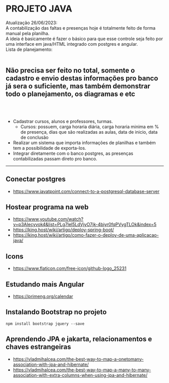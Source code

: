 # PROJETO JAVA
Atualização 26/06/2023: <br>
A contabilização das faltas e presenças hoje é totalmente feito de forma manual pela planilha.<br>
A ideia é basicamente é fazer o básico para que esse controle seja feito por uma interface em java/HTML integrado com postgres e angular.<br>
Lista de planejamento:
<br>
<br>
<h2>Não precisa ser feito no total, somente o cadastro e envio destas informações pro banco já sera o suficiente, mas também demonstrar todo o planejamento, os diagramas e etc</h2>
<br>
<br>

- Cadastrar cursos, alunos e professores, turmas.
    - Cursos: possuem, carga horaria diária, carga horaria minima em % de presença, dias que são realizadas as aulas, data de inicio, data de conclusão
- Realizar um sistema que importa informações de planilhas e também tem a possibilidade de exporta-los.
- Integrar diretamente com o banco postgres, as presenças contabilizadas passam direto pro banco.

---

## Conectar postgres 
- https://www.javatpoint.com/connect-to-a-postgresql-database-server

## Hostear programa na web
- https://www.youtube.com/watch?v=p3AIecyvok4&list=PLg7lel5LdVjyO7jk-4biyr0fqPVygTLOk&index=5
- https://king.host/wiki/artigo/deploy-spring-boot/
- https://king.host/wiki/artigo/como-fazer-o-deploy-de-uma-aplicacao-java/

## Icons
- https://www.flaticon.com/free-icon/github-logo_25231

## Estudando mais Angular
- https://primeng.org/calendar

## Instalando Bootstrap no projeto
```
npm install bootstrap jquery --save
```

## Aprendendo JPA e jakarta, relacionamentos e chaves estrangeiras
- https://vladmihalcea.com/the-best-way-to-map-a-onetomany-association-with-jpa-and-hibernate/
- https://vladmihalcea.com/the-best-way-to-map-a-many-to-many-association-with-extra-columns-when-using-jpa-and-hibernate/
      
       

                             
